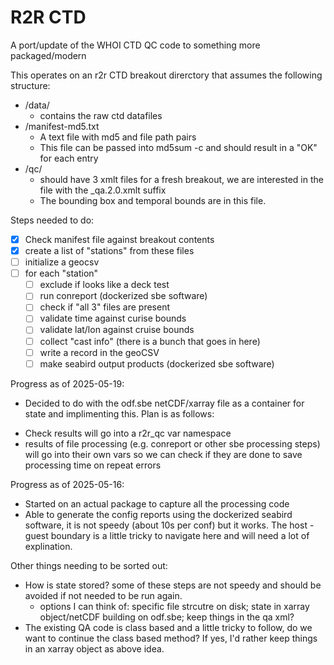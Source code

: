 # R2R CTD
A port/update of the WHOI CTD QC code to something more packaged/modern

This operates on an r2r CTD breakout direrctory that assumes the following structure:
* /data/
    * contains the raw ctd datafiles
* /manifest-md5.txt
    * A text file with md5 and file path pairs
    * This file can be passed into md5sum -c and should result in a "OK" for each entry
* /qc/
    * should have 3 xmlt files for a fresh breakout, we are interested in the file with the _qa.2.0.xmlt suffix
    * The bounding box and temporal bounds are in this file.

Steps needed to do:
- [x] Check manifest file against breakout contents
- [x] create a list of "stations" from these files
- [ ] initialize a geocsv
- [ ] for each "station"
  - [ ] exclude if looks like a deck test
  - [ ] run conreport (dockerized sbe software)
  - [ ] check if "all 3" files are present
  - [ ] validate time against curise bounds
  - [ ] validate lat/lon against cruise bounds
  - [ ] collect "cast info" (there is a bunch that goes in here)
  - [ ] write a record in the geoCSV
  - [ ] make seabird output products (dockerized sbe software)

Progress as of 2025-05-19:
* Decided to do with the odf.sbe netCDF/xarray file as a container for state and implimenting this. Plan is as follows:
 - Check results will go into a r2r_qc var namespace
 - results of file processing (e.g. conreport or other sbe processing steps) will go into their own vars so we can check if they are done to save processing time on repeat errors

Progress as of 2025-05-16:
* Started on an actual package to capture all the processing code
* Able to generate the config reports using the dockerized seabird software, it is not speedy (about 10s per conf) but it works. The host - guest boundary is a little tricky to navigate here and will need a lot of explination.

Other things needing to be sorted out:
* How is state stored? some of these steps are not speedy and should be avoided if not needed to be run again.
  - options I can think of: specific file strcutre on disk; state in xarray object/netCDF building on odf.sbe; keep things in the qa xml?
* The existing QA code is class based and a little tricky to follow, do we want to continue the class based method? If yes, I'd rather keep things in an xarray object as above idea.